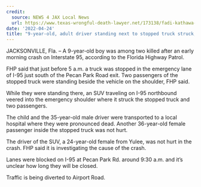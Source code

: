```yaml
---
credit:
  source: NEWS 4 JAX Local News
  url: https://www.texas-wrongful-death-lawyer.net/173138/fadi-kathawa-accident-i30-hopkins-county-tx.htm
date: '2022-04-24'
title: "9-year-old, adult driver standing next to stopped truck struck, killed on I-95"
---
```

JACKSONVILLE, Fla. – A 9-year-old boy was among two killed after an early morning crash on Interstate 95, according to the Florida Highway Patrol.

FHP said that just before 5 a.m. a truck was stopped in the emergency lane of I-95 just south of the Pecan Park Road exit. Two passengers of the stopped truck were standing beside the vehicle on the shoulder, FHP said.

While they were standing there, an SUV traveling on I-95 northbound veered into the emergency shoulder where it struck the stopped truck and two passengers.

The child and the 35-year-old male driver were transported to a local hospital where they were pronounced dead. Another 36-year-old female passenger inside the stopped truck was not hurt.

The driver of the SUV, a 24-year-old female from Yulee, was not hurt in the crash. FHP said it is investigating the cause of the crash.

Lanes were blocked on I-95 at Pecan Park Rd. around 9:30 a.m. and it’s unclear how long they will be closed.

Traffic is being diverted to Airport Road.
